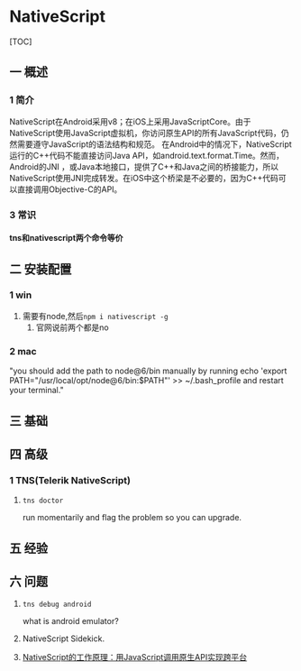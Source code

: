 # NativeScript

[TOC]
## 一 概述
### 1 简介
NativeScript在Android采用v8；在iOS上采用JavaScriptCore。由于NativeScript使用JavaScript虚拟机，你访问原生API的所有JavaScript代码，仍然需要遵守JavaScript的语法结构和规范。
在Android中的情​​况下，NativeScript运行的C++代码不能直接访问Java API，如android.text.format.Time。然而，Android的JNI ，或Java本地接口，提供了C++和Java之间的桥接能力，所以NativeScript使用JNI完成转发。在iOS中这个桥梁是不必要的，因为C++代码可以直接调用Objective-C的API。
### 3 常识
#### tns和nativescript两个命令等价
## 二 安装配置
### 1 win
1. 需要有node,然后`npm i nativescript -g`
    1. 官网说前两个都是no
### 2 mac
"you should add the path to node@6/bin manually by running echo 'export PATH="/usr/local/opt/node@6/bin:$PATH"' >> ~/.bash_profile and restart your terminal."
## 三 基础
## 四 高级
### 1 TNS(Telerik NativeScript)
1. `tns doctor`
    
    run momentarily and flag the problem so you can upgrade.
## 五 经验
## 六 问题
1. `tns debug android`

    what is android emulator?
2. NativeScript Sidekick.
3. [NativeScript的工作原理：用JavaScript调用原生API实现跨平台](http://ourjs.com/detail/550138f51e8c708516000005)